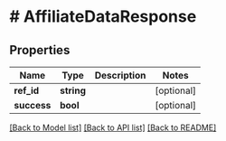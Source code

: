 # # AffiliateDataResponse

## Properties

Name | Type | Description | Notes
------------ | ------------- | ------------- | -------------
**ref_id** | **string** |  | [optional]
**success** | **bool** |  | [optional]

[[Back to Model list]](../../README.md#models) [[Back to API list]](../../README.md#endpoints) [[Back to README]](../../README.md)
